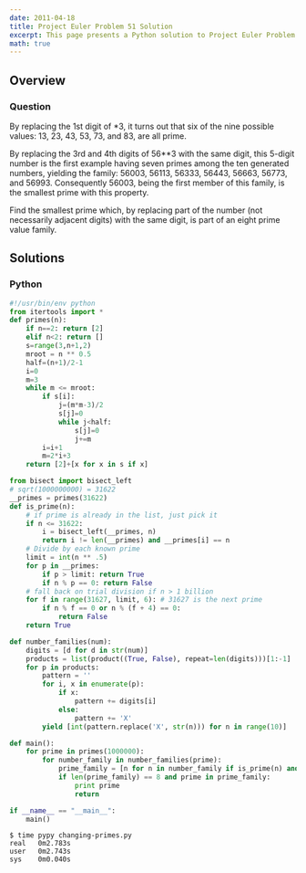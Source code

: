 ```yaml
---
date: 2011-04-18
title: Project Euler Problem 51 Solution
excerpt: This page presents a Python solution to Project Euler Problem 51.
math: true
---
```



## Overview


### Question

By replacing the 1st digit of *3, it turns out that six of the nine possible 
values: 13, 23, 43, 53, 73, and 83, are all prime.

By replacing the 3rd and 4th digits of 56**3 with the same digit, this 5-digit 
number is the first example having seven primes among the ten generated 
numbers, yielding the family: 56003, 56113, 56333, 56443, 56663, 56773, and 
56993. Consequently 56003, being the first member of this family, is the 
smallest prime with this property.

Find the smallest prime which, by replacing part of the number (not necessarily 
adjacent digits) with the same digit, is part of an eight prime value family.






## Solutions

### Python

```python
#!/usr/bin/env python
from itertools import *
def primes(n): 
    if n==2: return [2]
    elif n<2: return []
    s=range(3,n+1,2)
    mroot = n ** 0.5
    half=(n+1)/2-1
    i=0
    m=3
    while m <= mroot:
        if s[i]:
            j=(m*m-3)/2
            s[j]=0
            while j<half:
                s[j]=0
                j+=m
        i=i+1
        m=2*i+3
    return [2]+[x for x in s if x]

from bisect import bisect_left
# sqrt(1000000000) = 31622
__primes = primes(31622)
def is_prime(n):
    # if prime is already in the list, just pick it
    if n <= 31622:
        i = bisect_left(__primes, n)
        return i != len(__primes) and __primes[i] == n
    # Divide by each known prime
    limit = int(n ** .5)
    for p in __primes:
        if p > limit: return True
        if n % p == 0: return False
    # fall back on trial division if n > 1 billion
    for f in range(31627, limit, 6): # 31627 is the next prime
        if n % f == 0 or n % (f + 4) == 0:
            return False
    return True

def number_families(num):
    digits = [d for d in str(num)]
    products = list(product((True, False), repeat=len(digits)))[1:-1]
    for p in products:
        pattern = ''
        for i, x in enumerate(p):
            if x:
                pattern += digits[i]
            else:
                pattern += 'X'
        yield [int(pattern.replace('X', str(n))) for n in range(10)]

def main():
    for prime in primes(1000000):
        for number_family in number_families(prime):
            prime_family = [n for n in number_family if is_prime(n) and len(str(n)) == len(str(prime))]
            if len(prime_family) == 8 and prime in prime_family:
                print prime
                return

if __name__ == "__main__":
    main()
```


```
$ time pypy changing-primes.py
real   0m2.783s
user   0m2.743s
sys    0m0.040s
```


